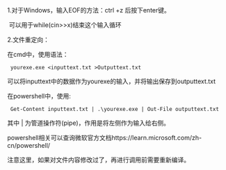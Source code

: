 1.对于Windows，输入EOF的方法：ctrl +z 后按下enter键。

​	可以用于while(cin>>x)结束这个输入循环

2.文件重定向：

在cmd中，使用语法：

` yourexe.exe <inputtext.txt >Outputtext.txt`

可以将inputtext中的数据作为yourexe的输入，并将输出保存到outputtext.txt

在powershell中，使用:

` Get-Content inputtext.txt | .\yourexe.exe | Out-File outputtext.txt`

其中 | 为管道操作符(pipe)，作用是将左侧作为输入给右侧。

powershell相关可以查询微软官方文档https://learn.microsoft.com/zh-cn/powershell/



注意这里，如果对文件内容修改过了，再进行调用前需要重新编译。
